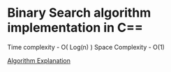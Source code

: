 # Binary Search algorithm implementation in C==

Time complexity - O( Log(n) ) 
Space Complexity - O(1)


[Algorithm Explanation](https://www.geeksforgeeks.org/binary-search/)
